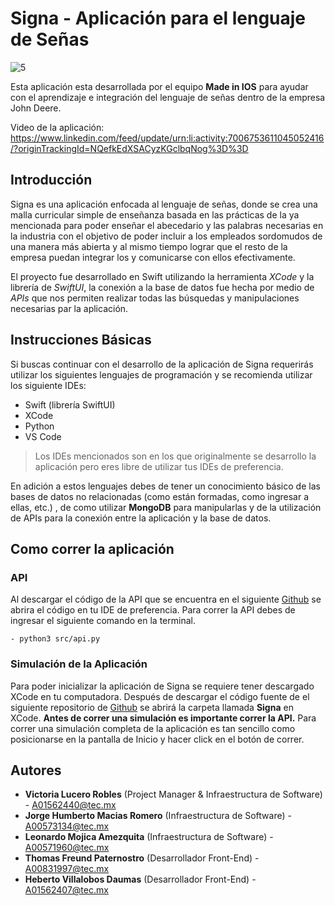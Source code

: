 ﻿# Signa - Aplicación para el lenguaje de Señas

![5](https://github.com/maciasroses/Made-in-IOS/assets/42932766/61081f8b-ea59-4afd-80fa-63e1f8a05275)

Esta aplicación esta desarrollada por el equipo **Made in IOS** para ayudar con el aprendizaje e integración del lenguaje de señas dentro de la empresa John Deere.

Video de la aplicación: https://www.linkedin.com/feed/update/urn:li:activity:7006753611045052416/?originTrackingId=NQefkEdXSACyzKGclbqNog%3D%3D 

## Introducción
 Signa es una aplicación enfocada al lenguaje de señas, donde se crea una malla curricular simple de enseñanza basada en las prácticas de la ya mencionada para poder enseñar el abecedario y las palabras necesarias en la industria con el objetivo de poder incluir a los empleados sordomudos de una manera más abierta y al mismo tiempo lograr que el resto de la empresa puedan integrar los y comunicarse con ellos efectivamente.

El proyecto fue desarrollado en Swift utilizando la herramienta *XCode* y la librería de *SwiftUI*, la conexión a la base de datos fue hecha por medio de *APIs* que nos permiten realizar todas las búsquedas y manipulaciones necesarias par la aplicación.

## Instrucciones Básicas

Si buscas continuar con el desarrollo de la aplicación de Signa requerirás utilizar los siguientes lenguajes de programación y se recomienda utilizar los siguiente IDEs:

- Swift (librería SwiftUI)
- XCode
- Python
- VS Code 
> Los IDEs mencionados son en los que originalmente se desarrollo la aplicación pero eres libre de utilizar tus IDEs de preferencia.

En adición a estos lenguajes debes de tener un conocimiento básico de las bases de datos no relacionadas (como están formadas, como ingresar a ellas, etc.) , de como utilizar **MongoDB** para manipularlas y de la utilización de APIs para la conexión entre la aplicación y la base de datos.

## Como correr la aplicación
### API
Al descargar el código de la API que se encuentra en el siguiente [Github](https://github.com/maciasroses/Made-in-IOS/tree/main/api) se abrira el código en tu IDE de preferencia. Para correr la API debes de ingresar el siguiente comando en la terminal. 
```
- python3 src/api.py
```
### Simulación de la Aplicación
Para poder inicializar la aplicación de Signa se requiere tener descargado XCode en tu computadora. Después de descargar el código fuente de el siguiente repositorio de [Github](https://github.com/maciasroses/Made-in-IOS/tree/main/Signa) se abrirá la carpeta llamada **Signa** en XCode. **Antes de correr una simulación es importante correr la API.**
Para correr una simulación completa de la aplicación es tan sencillo como posicionarse  en la pantalla de Inicio y hacer click en el botón de correr.

## Autores 

- **Victoria Lucero Robles**  (Project Manager & Infraestructura de Software) - A01562440@tec.mx
- **Jorge Humberto Macias Romero** (Infraestructura de Software) - A00573134@tec.mx
- **Leonardo Mojica Amezquita** (Infraestructura de Software) - A00571960@tec.mx
- **Thomas Freund Paternostro**  (Desarrollador Front-End) - A00831997@tec.mx
- **Heberto Villalobos Daumas** (Desarrollador Front-End) - A01562407@tec.mx



